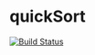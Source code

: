 # quickSort

[![Build Status](https://travis-ci.org/kate-lozovaya/quickSort.svg?branch=master)](https://travis-ci.org/kate-lozovaya/quickSort)
